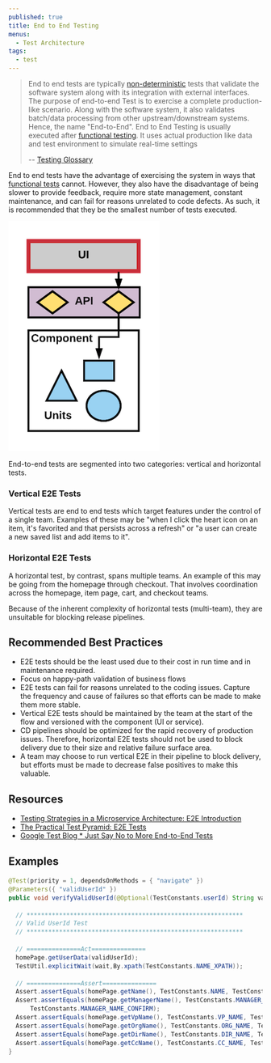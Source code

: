 ```yaml
---
published: true
title: End to End Testing
menus:
  - Test Architecture
tags:
  - test
---
```


> End to end tests are typically [non-deterministic](../glossary#non-deterministic-test) tests that validate the software system along with its integration with external interfaces. The purpose of end-to-end Test is to exercise a complete production-like scenario. Along with the software system, it also validates batch/data processing from other upstream/downstream systems. Hence, the name "End-to-End". End to End Testing is usually executed after [functional testing](../glossary#functional-test). It uses actual production like data and test environment to simulate real-time settings
>
> -- [Testing Glossary](../glossary#end-to-end-test)

End to end tests have the advantage of exercising the system in ways that [functional tests](../glossary#functional-test) cannot. However, they also have
the disadvantage of being slower to provide feedback, require more state management, constant maintenance, and can fail for reasons unrelated to code defects. As such, it is recommended
that they be the smallest number of tests executed.

!["E2E Test"](../images/testing-images/e2e-test.png#width=300px)

End-to-end tests are segmented into two categories: vertical and horizontal tests.

### Vertical E2E Tests

Vertical tests are end to end tests which target features under the control of a single team. Examples of these may be "when I click the heart icon on an item, it's favorited and that persists across a refresh" or "a user can create a new saved list and add items to it".

### Horizontal E2E Tests

A horizontal test, by contrast, spans multiple teams. An example of this may be going from the homepage through checkout. That involves coordination across the homepage, item page, cart, and checkout teams.

Because of the inherent complexity of horizontal tests (multi-team), they are unsuitable for blocking release pipelines.

## Recommended Best Practices

- E2E tests should be the least used due to their cost in run time and in maintenance required.
- Focus on happy-path validation of business flows
- E2E tests can fail for reasons unrelated to the coding issues. Capture the frequency and cause of failures so that efforts can be made to make them more stable.
- Vertical E2E tests should be maintained by the team at the start of the flow and versioned with the component (UI or service).
- CD pipelines should be optimized for the rapid recovery of production issues. Therefore, horizontal E2E tests should not be used to block delivery due to their size and relative failure surface area.
- A team may choose to run vertical E2E in their pipeline to block delivery, but efforts must be made to decrease false positives to make this valuable.

## Resources

- [Testing Strategies in a Microservice Architecture: E2E Introduction](https://martinfowler.com/articles/microservice-testing/#testing-end-to-end-introduction)
- [The Practical Test Pyramid: E2E Tests](https://martinfowler.com/articles/practical-test-pyramid.html#End-to-endTests)
- [Google Test Blog \* Just Say No to More End-to-End Tests](https://testing.googleblog.com/2015/04/just-say-no-to-more-end-to-end-tests.html)

## Examples

```java
@Test(priority = 1, dependsOnMethods = { "navigate" })
@Parameters({ "validUserId" })
public void verifyValidUserId(@Optional(TestConstants.userId) String validUserId) throws Exception {

  // ************************************************************
  // Valid UserId Test
  // ************************************************************

  // ===============Act===============
  homePage.getUserData(validUserId);
  TestUtil.explicitWait(wait,By.xpath(TestConstants.NAME_XPATH));

  // ===============Assert===============
  Assert.assertEquals(homePage.getName(), TestConstants.NAME, TestConstants.NAME_CONFIRM);
  Assert.assertEquals(homePage.getManagerName(), TestConstants.MANAGER_NAME,
      TestConstants.MANAGER_NAME_CONFIRM);
  Assert.assertEquals(homePage.getVpName(), TestConstants.VP_NAME, TestConstants.VP_NAME_CONFIRM);
  Assert.assertEquals(homePage.getOrgName(), TestConstants.ORG_NAME, TestConstants.ORG_NAME_CONFIRM);
  Assert.assertEquals(homePage.getDirName(), TestConstants.DIR_NAME, TestConstants.DIR_NAME_CONFIRM);
  Assert.assertEquals(homePage.getCcName(), TestConstants.CC_NAME, TestConstants.CC_NAME_CONFIRM);
}
```
